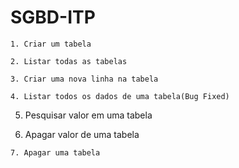 # SGBD-ITP
```
1. Criar um tabela
```
```
2. Listar todas as tabelas
```
```
3. Criar uma nova linha na tabela
```
```
4. Listar todos os dados de uma tabela(Bug Fixed)
```
5. Pesquisar valor em uma tabela

6. Apagar valor de uma tabela
```
7. Apagar uma tabela
```
